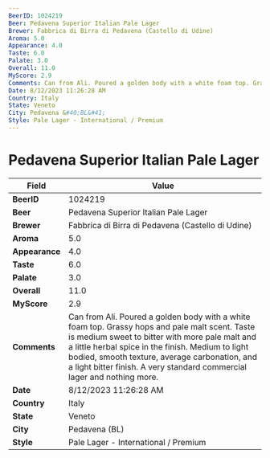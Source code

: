 ```yaml
---
BeerID: 1024219
Beer: Pedavena Superior Italian Pale Lager
Brewer: Fabbrica di Birra di Pedavena (Castello di Udine)
Aroma: 5.0
Appearance: 4.0
Taste: 6.0
Palate: 3.0
Overall: 11.0
MyScore: 2.9
Comments: Can from Ali. Poured a golden body with a white foam top. Grassy hops and pale malt scent. Taste is medium sweet to bitter with more pale malt and a little herbal spice in the finish. Medium to light bodied,  smooth texture, average carbonation, and a light bitter finish. A very standard commercial lager and nothing more.
Date: 8/12/2023 11:26:28 AM
Country: Italy
State: Veneto
City: Pedavena &#40;BL&#41;
Style: Pale Lager - International / Premium
---
```


# Pedavena Superior Italian Pale Lager

| Field         | Value |
|---------------|-------|
| **BeerID** | 1024219 |
| **Beer** | Pedavena Superior Italian Pale Lager |
| **Brewer** | Fabbrica di Birra di Pedavena (Castello di Udine) |
| **Aroma** | 5.0 |
| **Appearance** | 4.0 |
| **Taste** | 6.0 |
| **Palate** | 3.0 |
| **Overall** | 11.0 |
| **MyScore** | 2.9 |
| **Comments** | Can from Ali. Poured a golden body with a white foam top. Grassy hops and pale malt scent. Taste is medium sweet to bitter with more pale malt and a little herbal spice in the finish. Medium to light bodied,  smooth texture, average carbonation, and a light bitter finish. A very standard commercial lager and nothing more. |
| **Date** | 8/12/2023 11:26:28 AM |
| **Country** | Italy |
| **State** | Veneto |
| **City** | Pedavena &#40;BL&#41; |
| **Style** | Pale Lager - International / Premium |
